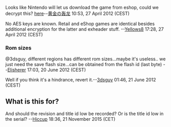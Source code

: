 Looks like Nintendo will let us download the game from eshop, could we
decrypt this?
[here](http://www.siliconera.com/2012/04/26/nintendo-will-let-retailers-set-their-own-prices-for-downloadable-3ds-games/%7CCheck)--[黄金の轰龙](User:黄金の轰龙 "wikilink")
10:53, 27 April 2012 (CEST)


No AES keys are known. Retail and eShop games are identical besides
additional encryption for the latter and exheader stuff.
--[Yellows8](User:Yellows8 "wikilink") 17:28, 27 April 2012 (CEST)

### Rom sizes

@3dsguy, different regions has different rom sizes...maybe it's
useless.. we just need the save flash size...can be obtained from the
flash id (last byte) --[Elisherer](User:Elisherer "wikilink") 17:03, 20
June 2012 (CEST)


Well if you think it's a hindrance, revert
it.--[3dsguy](User:3dsguy "wikilink") 01:46, 21 June 2012 (CEST)

## What is this for?

And should the revision and title id low be recorded? Or is the title id
low in the serial? --[Hiccup](User:Hiccup "wikilink") 18:36, 21 November
2015 (CET)
